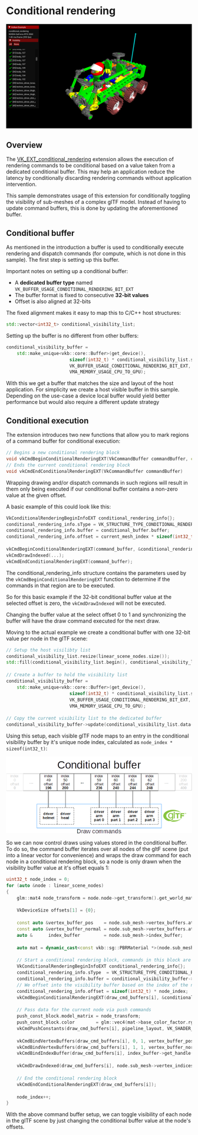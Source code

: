 <!--
- Copyright (c) 2022-2023, Sascha Willems
-
- SPDX-License-Identifier: Apache-2.0
-
- Licensed under the Apache License, Version 2.0 the "License";
- you may not use this file except in compliance with the License.
- You may obtain a copy of the License at
-
-     http://www.apache.org/licenses/LICENSE-2.0
-
- Unless required by applicable law or agreed to in writing, software
- distributed under the License is distributed on an "AS IS" BASIS,
- WITHOUT WARRANTIES OR CONDITIONS OF ANY KIND, either express or implied.
- See the License for the specific language governing permissions and
- limitations under the License.
-
-->

# Conditional rendering

![Sample](./images/sample.png)

## Overview

The [VK_EXT_conditional_rendering](https://www.khronos.org/registry/vulkan/specs/1.3-extensions/man/html/VK_EXT_conditional_rendering.html) extension allows the execution of rendering commands to be conditional based on a value taken from a dedicated conditional buffer. This may help an application reduce the latency by conditionally discarding rendering commands without application intervention.

This sample demonstrates usage of this extension for conditionally toggling the visibility of sub-meshes of a complex glTF model. Instead of having to update command buffers, this is done by updating the aforementioned buffer.

## Conditional buffer

As mentioned in the introduction a buffer is used to conditionally execute rendering and dispatch commands (for compute, which is not done in this sample). The first step is setting up this buffer. 

Important notes on setting up a conditional buffer:

* A **dedicated buffer type** named `VK_BUFFER_USAGE_CONDITIONAL_RENDERING_BIT_EXT`
* The buffer format is fixed to consecutive **32-bit values**
* Offset is also aligned at 32-bits

The fixed alignment makes it easy to map this to C/C++ host structures:

```cpp
std::vector<int32_t> conditional_visibility_list;
```

Setting up the buffer is no different from other buffers:

```cpp
conditional_visibility_buffer = 
    std::make_unique<vkb::core::Buffer>(get_device(),
	                    sizeof(int32_t) * conditional_visibility_list.size(),
	                    VK_BUFFER_USAGE_CONDITIONAL_RENDERING_BIT_EXT,
	                    VMA_MEMORY_USAGE_CPU_TO_GPU);
```

 With this we get a buffer that matches the size and layout of the host application. For simplicity we create a host visible buffer in this sample. Depending on the use-case a device local buffer would yield better performance but would also require a different update strategy
 
## Conditional execution

The extension introduces two new functions that allow you to mark regions of a command buffer for conditional execution:

```cpp    
// Begins a new conditional rendering block
void vkCmdBeginConditionalRenderingEXT(VkCommandBuffer commandBuffer, const VkConditionalRenderingBeginInfoEXT* pConditionalRenderingBegin)
// Ends the current conditional rendering block
void vkCmdEndConditionalRenderingEXT(VkCommandBuffer commandBuffer)
```

Wrapping drawing and/or dispatch commands in such regions will result in them only being executed if our conditional buffer contains a non-zero value at the given offset.

A basic example of this could look like this:

```cpp    
VkConditionalRenderingBeginInfoEXT conditional_rendering_info{};
conditional_rendering_info.sType = VK_STRUCTURE_TYPE_CONDITIONAL_RENDERING_BEGIN_INFO_EXT;
conditional_rendering_info.buffer = conditional_buffer.buffer;
conditional_rendering_info.offset = current_mesh_index * sizeof(int32_t);

vkCmdBeginConditionalRenderingEXT(command_buffer, &conditional_rendering_info);
vkCmdDrawIndexed(...);
vkCmdEndConditionalRenderingEXT(command_buffer);
```

The conditional_rendering_info structure contains the parameters used by the ```vkCmdBeginConditionalRenderingEXT``` function to determine if the commands in that region are to be executed.

So for this basic example if the 32-bit conditional buffer value at the selected offset is zero, the ```vkCmdDrawIndexed``` will not be executed.

Changing the buffer value at the select offset 0 to 1 and synchronizing the buffer will have the draw command executed for the next draw.

Moving to the actual example we create a conditional buffer with one 32-bit value per node in the glTF scene:

```cpp    
// Setup the host visilibty list
conditional_visibility_list.resize(linear_scene_nodes.size());
std::fill(conditional_visibility_list.begin(), conditional_visibility_list.end(), 1);

// Create a buffer to hold the visibility list
conditional_visibility_buffer = 
    std::make_unique<vkb::core::Buffer>(get_device(),
	                    sizeof(int32_t) * conditional_visibility_list.size(),
	                    VK_BUFFER_USAGE_CONDITIONAL_RENDERING_BIT_EXT,
	                    VMA_MEMORY_USAGE_CPU_TO_GPU);

// Copy the current visibility list to the dedicated buffer
conditional_visibility_buffer->update(conditional_visibility_list.data(), sizeof(int32_t) * conditional_visibility_list.size());              
```

Using this setup, each visible glTF node maps to an entry in the conditional visibility buffer by it's unique node index, calculated as `node_index * sizeof(int32_t)`:

![Buffer mapping](./images/conditional-buffer-mapping.png)

So we can now control draws using values stored in the conditional buffer. To do so, the command buffer iterates over all nodes of the gltF scene (put into a linear vector for convenience) and wraps the draw command for each node in a conditional rendering block, so a node is only drawn when the visibility buffer value at it's offset equals 1:

```cpp    
uint32_t node_index = 0;
for (auto &node : linear_scene_nodes)
{
    glm::mat4 node_transform = node.node->get_transform().get_world_matrix();

    VkDeviceSize offsets[1] = {0};

    const auto &vertex_buffer_pos    = node.sub_mesh->vertex_buffers.at("position");
    const auto &vertex_buffer_normal = node.sub_mesh->vertex_buffers.at("normal");
    auto &      index_buffer         = node.sub_mesh->index_buffer;

    auto mat = dynamic_cast<const vkb::sg::PBRMaterial *>(node.sub_mesh->get_material());

    // Start a conditional rendering block, commands in this block are only executed if the buffer at the current position is 1 at command buffer submission time
    VkConditionalRenderingBeginInfoEXT conditional_rendering_info{};
    conditional_rendering_info.sType  = VK_STRUCTURE_TYPE_CONDITIONAL_RENDERING_BEGIN_INFO_EXT;
    conditional_rendering_info.buffer = conditional_visibility_buffer->get_handle();
    // We offset into the visibility buffer based on the index of the node to be drawn
    conditional_rendering_info.offset = sizeof(int32_t) * node_index;
    vkCmdBeginConditionalRenderingEXT(draw_cmd_buffers[i], &conditional_rendering_info);

    // Pass data for the current node via push commands
    push_const_block.model_matrix = node_transform;
    push_const_block.color        = glm::vec4(mat->base_color_factor.rgb, 1.0f);
    vkCmdPushConstants(draw_cmd_buffers[i], pipeline_layout, VK_SHADER_STAGE_VERTEX_BIT, 0, sizeof(push_const_block), &push_const_block);

    vkCmdBindVertexBuffers(draw_cmd_buffers[i], 0, 1, vertex_buffer_pos.get(), offsets);
    vkCmdBindVertexBuffers(draw_cmd_buffers[i], 1, 1, vertex_buffer_normal.get(), offsets);
    vkCmdBindIndexBuffer(draw_cmd_buffers[i], index_buffer->get_handle(), 0, node.sub_mesh->index_type);

    vkCmdDrawIndexed(draw_cmd_buffers[i], node.sub_mesh->vertex_indices, 1, 0, 0, 0);

    // End the conditional rendering block
    vkCmdEndConditionalRenderingEXT(draw_cmd_buffers[i]);

    node_index++;
}
```

With the above command buffer setup, we can toggle visibility of each node in the glTF scene by just changing the conditional buffer value at the node's offsets.